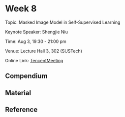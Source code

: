 # Week 8

Topic: Masked Image Model in Self-Supervised Learning

Keynote Speaker: Shengjie Niu

Time: Aug 3, 19:30 - 21:00 pm

Venue: Lecture Hall 3, 302 (SUSTech)

Online Link: [TencentMeeting](https://meeting.tencent.com/dm/ciI4lpALLhxz)

## Compendium

## Material

## Reference